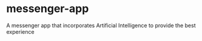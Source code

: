 # messenger-app
A messenger app that incorporates Artificial Intelligence to provide the best experience
